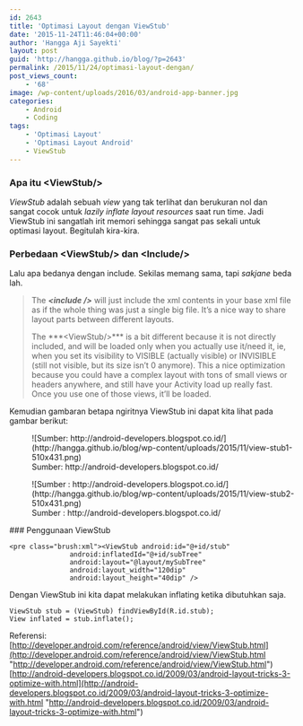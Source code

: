 ```yaml
---
id: 2643
title: 'Optimasi Layout dengan ViewStub'
date: '2015-11-24T11:46:04+00:00'
author: 'Hangga Aji Sayekti'
layout: post
guid: 'http://hangga.github.io/blog/?p=2643'
permalink: /2015/11/24/optimasi-layout-dengan/
post_views_count:
    - '68'
image: /wp-content/uploads/2016/03/android-app-banner.jpg
categories:
    - Android
    - Coding
tags:
    - 'Optimasi Layout'
    - 'Optimasi Layout Android'
    - ViewStub
---
```


### Apa itu &lt;ViewStub/&gt;

*ViewStub* adalah sebuah *view* yang tak terlihat dan berukuran nol dan sangat cocok untuk *lazily inflate layout resources* saat run time. Jadi ViewStub ini sangatlah irit memori sehingga sangat pas sekali untuk optimasi layout. Begitulah kira-kira.

### Perbedaan &lt;ViewStub/&gt; dan &lt;Include/&gt;

Lalu apa bedanya dengan include. Sekilas memang sama, tapi *sakjane* beda lah.

> The ***&lt;include /&gt;*** will just include the xml contents in your base xml file as if the whole thing was just a single big file. It’s a nice way to share layout parts between different layouts.
> 
> <span class="para_break">  
> </span>The ***&lt;ViewStub/&gt;*** is a bit different because it is not directly included, and will be loaded only when you actually use it/need it, ie, when you set its visibility to VISIBLE (actually visible) or INVISIBLE (still not visible, but its size isn’t 0 anymore). This a nice optimization because you could have a complex layout with tons of small views or headers anywhere, and still have your Activity load up really fast. Once you use one of those views, it’ll be loaded.

Kemudian gambaran betapa ngiritnya ViewStub ini dapat kita lihat pada gambar berikut:

<figure aria-describedby="caption-attachment-2644" class="wp-caption aligncenter" id="attachment_2644" style="width: 510px">![Sumber: http://android-developers.blogspot.co.id/](http://hangga.github.io/blog/wp-content/uploads/2015/11/view-stub1-510x431.png)<figcaption class="wp-caption-text" id="caption-attachment-2644">Sumber: http://android-developers.blogspot.co.id/</figcaption></figure><figure aria-describedby="caption-attachment-2645" class="wp-caption aligncenter" id="attachment_2645" style="width: 510px">![Sumber : http://android-developers.blogspot.co.id/](http://hangga.github.io/blog/wp-content/uploads/2015/11/view-stub2-510x431.png)<figcaption class="wp-caption-text" id="caption-attachment-2645">Sumber : http://android-developers.blogspot.co.id/</figcaption></figure>### Penggunaan ViewStub

```
<pre class="brush:xml"><ViewStub android:id="@+id/stub"
               android:inflatedId="@+id/subTree"
               android:layout="@layout/mySubTree"
               android:layout_width="120dip"
               android:layout_height="40dip" />
```

Dengan ViewStub ini kita dapat melakukan inflating ketika dibutuhkan saja.

```
ViewStub stub = (ViewStub) findViewById(R.id.stub);
View inflated = stub.inflate();
```

Referensi:  
[http://developer.android.com/reference/android/view/ViewStub.html](http://developer.android.com/reference/android/view/ViewStub.html "http://developer.android.com/reference/android/view/ViewStub.html")  
[http://android-developers.blogspot.co.id/2009/03/android-layout-tricks-3-optimize-with.html](http://android-developers.blogspot.co.id/2009/03/android-layout-tricks-3-optimize-with.html "http://android-developers.blogspot.co.id/2009/03/android-layout-tricks-3-optimize-with.html")